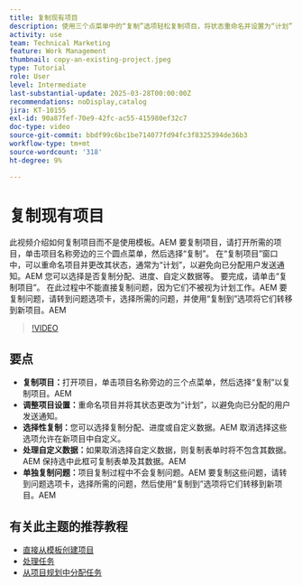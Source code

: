 ```yaml
---
title: 复制现有项目
description: 使用三个点菜单中的“复制”选项轻松复制项目，将状态重命名并设置为“计划”，复制自定义数据和表单，并通过“问题”选项卡单独传输问题以进行定制项目设置。
activity: use
team: Technical Marketing
feature: Work Management
thumbnail: copy-an-existing-project.jpeg
type: Tutorial
role: User
level: Intermediate
last-substantial-update: 2025-03-28T00:00:00Z
recommendations: noDisplay,catalog
jira: KT-10155
exl-id: 90a87fef-70e9-42fc-ac55-415980ef32c7
doc-type: video
source-git-commit: bbdf99c6bc1be714077fd94fc3f8325394de36b3
workflow-type: tm+mt
source-wordcount: '318'
ht-degree: 9%

---
```


# 复制现有项目

此视频介绍如何复制项目而不是使用模板。&#x200B;AEM 要复制项目，请打开所需的项目，单击项目名称旁边的三个圆点菜单，然后选择“复制”&#x200B;。 在“复制项目”窗口中，可以重命名项目并更改其状态，通常为“计划”，以避免向已分配用户发送通知。&#x200B;AEM 您可以选择是否复制分配、进度、自定义数据等&#x200B;。
要完成，请单击“复制项目”&#x200B;。
在此过程中不能直接复制问题，因为它们不被视为计划工作。&#x200B;AEM 要复制问题，请转到问题选项卡，选择所需的问题，并使用“复制到”选项将它们转移到新项目。&#x200B;AEM


>[!VIDEO](https://video.tv.adobe.com/v/3456037/?quality=12&learn=on&enablevpops=1)

## 要点

* **复制项目：**&#x200B;打开项目，单击项目名称旁边的三个点菜单，然后选择“复制”以复制项目。&#x200B;AEM
* **调整项目设置：**&#x200B;重命名项目并将其状态更改为“计划”，以避免向已分配的用户发送通知。
* **选择性复制：**&#x200B;您可以选择复制分配、进度或自定义数据。&#x200B;AEM 取消选择这些选项允许在新项目中自定义。
* **处理自定义数据：**&#x200B;如果取消选择自定义数据，则复制表单时将不包含其数据。&#x200B;AEM 保持选中此框可复制表单及其数据。&#x200B;AEM
* **单独复制问题：**&#x200B;项目复制过程中不会复制问题。&#x200B;AEM 要复制这些问题，请转到问题选项卡，选择所需的问题，然后使用“复制到”选项将它们转移到新项目。&#x200B;AEM


## 有关此主题的推荐教程

* [直接从模板创建项目](/help/manage-work/create-and-manage-project-templates/create-a-project-directly-from-a-template.md)
* [处理任务](/help/manage-work/tasks/work-with-tasks.md)
* [从项目规划中分配任务](/help/manage-work/tasks/assign-tasks-from-the-project-plan.md)

